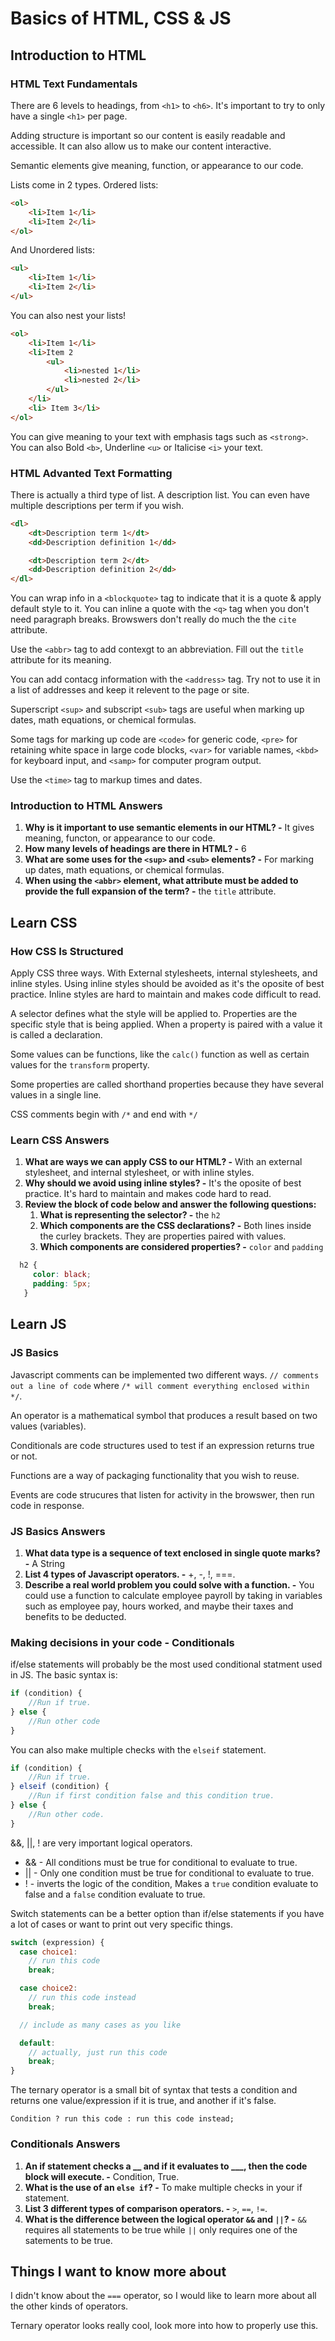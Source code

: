 # Basics of HTML, CSS & JS

## Introduction to HTML

### HTML Text Fundamentals

There are 6 levels to headings, from `<h1>` to `<h6>`. It's important to try to only have a single `<h1>` per page.

Adding structure is important so our content is easily readable and accessible. It can also allow us to make our content interactive.

Semantic elements give meaning, function, or appearance to our code.

Lists come in 2 types. Ordered lists:

```html
<ol>
    <li>Item 1</li>
    <li>Item 2</li>
</ol>
```

And Unordered lists:

```html
<ul>
    <li>Item 1</li>
    <li>Item 2</li>
</ul>
```

You can also nest your lists!

```html
<ol>
    <li>Item 1</li>
    <li>Item 2
        <ul>
            <li>nested 1</li>
            <li>nested 2</li>
        </ul>
    </li>
    <li> Item 3</li>
</ol>
```

You can give meaning to your text with emphasis tags such as `<strong>`. You can also Bold `<b>`, Underline `<u>` or Italicise `<i>` your text.

### HTML Advanted Text Formatting

There is actually a third type of list. A description list. You can even have multiple descriptions per term if you wish.

```html
<dl>
    <dt>Description term 1</dt>
    <dd>Description definition 1</dd>

    <dt>Description term 2</dt>
    <dd>Description definition 2</dd>
</dl>
```

You can wrap info in a `<blockquote>` tag to indicate that it is a quote & apply default style to it. You can inline a quote with the `<q>` tag when you don't need paragraph breaks. Browswers don't really do much the the `cite` attribute.

Use the `<abbr>` tag to add contexgt to an abbreviation. Fill out the `title` attribute for its meaning.

You can add contacg information with the `<address>` tag. Try not to use it in a list of addresses and keep it relevent to the page or site.

Superscript `<sup>` and subscript `<sub>` tags are useful when marking up dates, math equations, or chemical formulas.

Some tags for marking up code are `<code>` for generic code, `<pre>` for retaining white space in large code blocks, `<var>` for variable names, `<kbd>` for keyboard input, and `<samp>` for computer program output.

Use the `<time>` tag to markup times and dates.

### Introduction to HTML Answers

1. **Why is it important to use semantic elements in our HTML? -** It gives meaning, functon, or appearance to our code.
2. **How many levels of headings are there in HTML? -** 6
3. **What are some uses for the `<sup>` and `<sub>` elements? -** For marking up dates, math equations, or chemical formulas.
4. **When using the `<abbr>` element, what attribute must be added to provide the full expansion of the term? -** the `title` attribute.

## Learn CSS

### How CSS Is Structured

Apply CSS three ways. With External stylesheets, internal stylesheets, and inline styles. Using inline styles should be avoided as it's the oposite of best practice. Inline styles are hard to maintain and makes code difficult to read.

A selector defines what the style will be applied to. Properties are the specific style that is being applied. When a property is paired with a value it is called a declaration.

Some values can be functions, like the `calc()` function as well as certain values for the `transform` property.

Some properties are called shorthand properties because they have several values in a single line.

CSS comments begin with `/*` and end with `*/`

### Learn CSS Answers

1. **What are ways we can apply CSS to our HTML? -** With an external stylesheet, and internal stylesheet, or with inline styles.
2. **Why should we avoid using inline styles? -** It's the oposite of best practice. It's hard to maintain and makes code hard to read.
3. **Review the block of code below and answer the following questions:**
   1. **What is representing the selector? -** the `h2`
   2. **Which components are the CSS declarations? -** Both lines inside the curley brackets. They are properties paired with values.
   3. **Which components are considered properties? -** `color` and `padding`

```css
  h2 {
     color: black;
     padding: 5px;
   }
```

## Learn JS

### JS Basics

Javascript comments can be implemented two different ways. `// comments out a line of code` where `/* will comment everything enclosed within */`.

An operator is a mathematical symbol that produces a result based on two values (variables).

Conditionals are code structures used to test if an expression returns true or not.

Functions are a way of packaging functionality that you wish to reuse.

Events are code strucures that listen for activity in the browswer, then run code in response.

### JS Basics Answers

1. **What data type is a sequence of text enclosed in single quote marks? -** A String
2. **List 4 types of Javascript operators. -** +, -, !, ===.
3. **Describe a real world problem you could solve with a function. -** You could use a function to calculate employee payroll by taking in variables such as employee pay, hours worked, and maybe their taxes and benefits to be deducted.

### Making decisions in your code - Conditionals

if/else statements will probably be the most used conditional statment used in JS. The basic syntax is:

```javascript
if (condition) {
    //Run if true.
} else {
    //Run other code
}
```

You can also make multiple checks with the `elseif` statement.

```javascript
if (condition) {
    //Run if true.
} elseif (condition) {
    //Run if first condition false and this condition true.
} else {
    //Run other code.
}
```
&&, ||, ! are very important logical operators. 
* && - All conditions must be true for conditional to evaluate to true.
* || - Only one condition must be true for conditional to evaluate to true.
* ! - inverts the logic of the condition, Makes a `true` condition evaluate to false and a `false` condition evaluate to true.

Switch statements can be a better option than if/else statements if you have a lot of cases or want to print out very specific things.

```javascript
switch (expression) {
  case choice1:
    // run this code
    break;

  case choice2:
    // run this code instead
    break;

  // include as many cases as you like

  default:
    // actually, just run this code
    break;
}
```

The ternary operator is a small bit of syntax that tests a condition and returns one value/expression if it is true, and another if it's false.

```
Condition ? run this code : run this code instead;
```

### Conditionals Answers

1. **An if statement checks a __ and if it evaluates to ___, then the code block will execute. -** Condition, True.
2. **What is the use of an `else if`? -** To make multiple checks in your if statement.
3. **List 3 different types of comparison operators. -** `>`, `==`, `!=`.
4. **What is the difference between the logical operator `&&` and `||`? -** `&&` requires all statements to be true while `||` only requires one of the satements to be true.

## Things I want to know more about

I didn't know about the `===` operator, so I would like to learn more about all the other kinds of operators.

Ternary operator looks really cool, look more into how to properly use this.